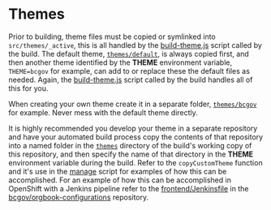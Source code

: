 # Themes

Prior to building, theme files must be copied or symlinked into `src/themes/_active`, this is all handled by the [build-theme.js](../../build-theme.js) script called by the build.  The default theme, [`themes/default`](../../themes/default), is always copied first, and then another theme identified by the **THEME** environment variable, `THEME=bcgov` for example, can add to or replace these the default files as needed.  Again, the [build-theme.js](../../build-theme.js) script called by the build handles all of this for you.

When creating your own theme create it in a separate folder, [`themes/bcgov`](../../themes/bcgov) for example.  Never mess with the default theme directly.

It is highly recommended you develop your theme in a separate repository and have your automated build process copy the contents of that repository into a named folder in the [`themes`](../../themes) directory of the build's working copy of this repository, and then specify the name of that directory in the **THEME** environment variable during the build.  Refer to the `copyCustomTheme` function and it's use in the [manage](../../../docker/manage) script for examples of how this can be accomplished.  For an example of how this can be accomplished in OpenShift with a Jenkins pipeline refer to the [frontend/Jenkinsfile](https://github.com/bcgov/orgbook-configurations/blob/master/jenkins/frontend/Jenkinsfile) in the [bcgov/orgbook-configurations](https://github.com/bcgov/orgbook-configurations) repository.